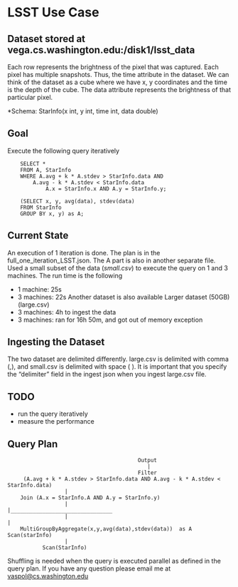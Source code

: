 LSST Use Case
========================
Dataset stored at vega.cs.washington.edu:/disk1/lsst_data
---------------------------
Each row represents the brightness of the pixel that was captured. Each pixel has multiple snapshots. Thus, the time attribute in the dataset. We can think of the dataset as a cube where we have x, y coordinates and the time is the depth of the cube. The data attribute represents the brightness of that particular pixel.

*Schema: StarInfo(x int, y int, time int, data double)

Goal
---------------------------
Execute the following query iteratively

		SELECT *
		FROM A, StarInfo
		WHERE A.avg + k * A.stdev > StarInfo.data AND
		  	A.avg - k * A.stdev < StarInfo.data
		     	A.x = StarInfo.x AND A.y = StarInfo.y;

		(SELECT x, y, avg(data), stdev(data)
		FROM StarInfo
		GROUP BY x, y) as A;

Current State
---------------------------
An execution of 1 iteration is done. The plan is in the full_one_iteration_LSST.json. The A part is also in another separate file.
Used a small subset of the data (*small.csv*) to execute the query on 1 and 3 machines. The run time is the following
* 1 machine: 25s
* 3 machines: 22s
Another dataset is also available Larger dataset (50GB) (large.csv)
* 3 machines: 4h to ingest the data
* 3 machines: ran for 16h 50m, and got out of memory exception


Ingesting the Dataset
---------------------------
The two dataset are delimited differently. large.csv is delimited with comma (,), and small.csv is delimited with space ( ).  It is important that you specify the “delimiter” field in the ingest json when you ingest large.csv file.

TODO
---------------------------
* run the query iteratively
* measure the performance

Query Plan
---------------------------

		                                     Output
		                                        |
		                                     Filter
		 (A.avg + k * A.stdev > StarInfo.data AND A.avg - k * A.stdev < StarInfo.data)
		              |
		Join (A.x = StarInfo.A AND A.y = StarInfo.y)
		              |                          |________________________________
		              |                                                           |
		MultiGroupByAggregate(x,y,avg(data),stdev(data))  as A              Scan(starInfo)
		              |
		       Scan(StarInfo)

Shuffling is needed when the query is executed parallel as defined in the query plan.
If you have any question please email me at vaspol@cs.washington.edu